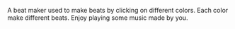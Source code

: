 A beat maker used to make beats by clicking on different colors. Each color make different beats. Enjoy playing some music made by you.